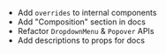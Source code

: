 - Add `overrides` to internal components
- Add "Composition" section in docs
- Refactor `DropdownMenu` & `Popover` APIs
- Add descriptions to props for docs
